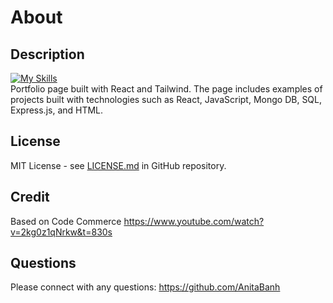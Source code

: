 # About

## Description
[![My Skills](https://skillicons.dev/icons?i=react,tailwind,github)](https://skillicons.dev)  
Portfolio page built with React and Tailwind. The page includes examples of projects built with technologies such as React, JavaScript, Mongo DB, SQL, Express.js, and HTML.

## License
MIT License - see [LICENSE.md](https://github.com/AnitaBanh/About/blob/6ac912d7ac457b3e73e3faeb103e8bdf5c33d5ac/LICENSE) in GitHub repository.

## Credit
Based on Code Commerce https://www.youtube.com/watch?v=2kg0z1qNrkw&t=830s

## Questions
Please connect with any questions: <https://github.com/AnitaBanh>
